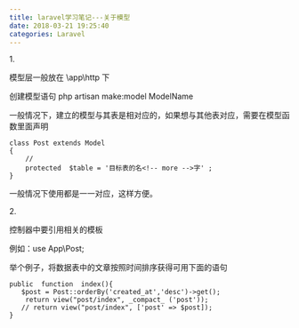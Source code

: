 ```yaml
---
title: laravel学习笔记---关于模型
date: 2018-03-21 19:25:40
categories: Laravel
---
```

1\.

模型层一般放在 \app\http 下

创建模型语句 php artisan make:model ModelName

一般情况下，建立的模型与其表是相对应的，如果想与其他表对应，需要在模型函数里面声明

    
    
    class Post extends Model
    {
        //
        protected  $table = '目标表的名<!-- more -->字' ;
    }

一般情况下使用都是一一对应，这样方便。

2\.

控制器中要引用相关的模板

例如：use App\Post;

举个例子，将数据表中的文章按照时间排序获得可用下面的语句

    
    
    public  function  index(){
       $post = Post::orderBy('created_at','desc')->get();
        return view("post/index", _compact_ ('post'));
       // return view("post/index", ['post' => $post]);
    }

  

  

  

